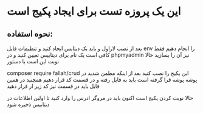 # این یک پروزه تست برای ایجاد پکیج است  
## نحوه استفاده:
بعد از نصب لاراول و باید یک دیتابس ایجاد کنید و تنظیمات فایل env  را انجام دهیم فقط کافی است یک نام برای دیتابیس تعیین کنید و در  phpmyadmin نیز آن را بسازید 
حالا نوبت این است با دستور

composer require fallah/crud
این پکیج را نصب کنید  بعد از اینکه مطمن شدید در پوشه پوشه قرا گرفته است باید به فایل  رفته و در قسمت کد قرار دهیم همچنید در همین فایل باید در قسمت نیز کد زیر ار قرار دهید

حالا نوبت  کردن پکیج است 
اکنون باید در مروگر ادرس 
را وارد کنید تا اولین اطلاعات در دیتابیس ذخیره شود 

